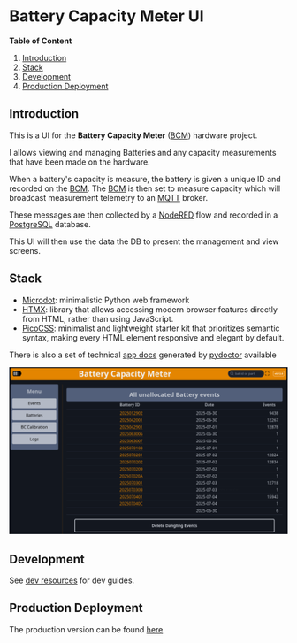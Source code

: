 Battery Capacity Meter UI
=========================

**Table of Content**

1. [Introduction](#introduction)
2. [Stack](#stack)
3. [Development](#development)
4. [Production Deployment](#production-deployment)

Introduction
------------

This is a UI for the **Battery Capacity Meter** ([BCM][]) hardware project.

I allows viewing and managing Batteries and any capacity measurements that have
been made on the hardware.

When a battery's capacity is measure, the battery is given a unique ID and
recorded on the [BCM][]. The [BCM][] is then set to measure capacity which will
broadcast measurement telemetry to an [MQTT][] broker.

These messages are then collected by a [NodeRED][] flow and recorded in a
[PostgreSQL][] database.

This UI will then use the data the DB to present the management and view
screens.

Stack
-----

* [Microdot][]: minimalistic Python web framework
* [HTMX][]: library that allows accessing modern browser features directly from
        HTML, rather than using JavaScript.
* [PicoCSS][]: minimalist and lightweight starter kit that prioritizes semantic
           syntax, making every HTML element responsive and elegant by default.

There is also a set of technical [app docs][] generated by [pydoctor][] available

![Screenshot](doc/img/Screenshot_v0.13.0.png)


Development
-----------

See [dev resources](./doc/DEVELOPMENT.md) for dev guides.


Production Deployment
---------------------

The production version can be found [here](http://darwin.gaul.za:8088/)


<!-- Links -->
[BCM]: http://gitlab.gaul.za/gaulnet/battery-capacity-meter
[MQTT]: https://mqtt.org
[NodeRED]: https://nodered.org/docs
[PostgreSQL]: https://www.postgresql.org/
[Microdot]: https://microdot.readthedocs.io/en/latest/
[HTMX]: https://htmx.org/
[PicoCSS]: https://picocss.com/
[pydoctor]: https://pydoctor.readthedocs.io/
[app docs]: http://pages.gaul.za/gaulnet/battery-capacity-meter-ui/

